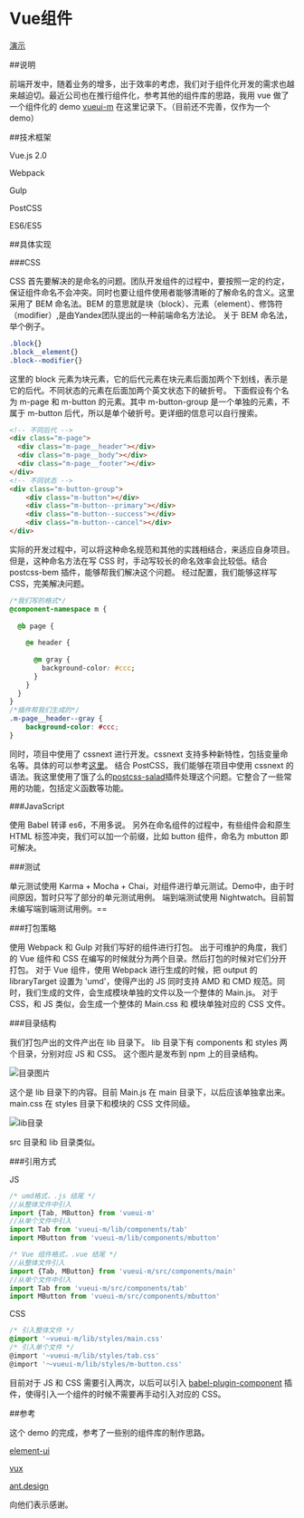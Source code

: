 # Vue组件

[演示](https://github.com/mengch/vueui/blob/master/docs/demos.md)

##说明

前端开发中，随着业务的增多，出于效率的考虑，我们对于组件化开发的需求也越来越迫切。最近公司也在推行组件化，参考其他的组件库的思路，我用 vue 做了一个组件化的 demo [vueui-m](https://www.npmjs.com/package/vueui-m) 在这里记录下。（目前还不完善，仅作为一个 demo）

##技术框架

Vue.js 2.0

Webpack

Gulp

PostCSS

ES6/ES5

##具体实现

###CSS

CSS 首先要解决的是命名的问题。团队开发组件的过程中，要按照一定的约定，保证组件命名不会冲突。同时也要让组件使用者能够清晰的了解命名的含义。这里采用了 BEM 命名法。BEM 的意思就是块（block）、元素（element）、修饰符（modifier）,是由Yandex团队提出的一种前端命名方法论。
关于 BEM 命名法，举个例子。
```css
.block{}
.block__element{}
.block--modifier{}	
```
这里的 block 元素为块元素，它的后代元素在块元素后面加两个下划线，表示是它的后代。不同状态的元素在后面加两个英文状态下的破折号。
下面假设有个名为 m-page 和 m-button 的元素。其中 m-button-group 是一个单独的元素，不属于 m-button 后代，所以是单个破折号。更详细的信息可以自行搜索。
```html
<!-- 不同后代 -->
<div class="m-page">
  <div class="m-page__header"></div>
  <div class="m-page__body"></div>
  <div class="m-page__footer"></div>
</div>
<!-- 不同状态 -->
<div class="m-button-group">
    <div class="m-button"></div>
    <div class="m-button--primary"></div>
    <div class="m-button--success"></div>
    <div class="m-button--cancel"></div>
</div>
```
实际的开发过程中，可以将这种命名规范和其他的实践相结合，来适应自身项目。
但是，这种命名方法在写 CSS 时，手动写较长的命名效率会比较低。结合 postcss-bem 插件，能够帮我们解决这个问题。
经过配置，我们能够这样写 CSS，完美解决问题。
```css
/*我们写的格式*/
@component-namespace m {
 
  @b page {
    
    @e header {
      
      @m gray {
        background-color: #ccc;
      }
    }
  }
}
/*插件帮我们生成的*/
.m-page__header--gray {
    background-color: #ccc;
}

```
同时，项目中使用了 cssnext 进行开发。cssnext 支持多种新特性，包括变量命名等。具体的可以参考[这里](http://cssnext.io/)。
结合 PostCSS，我们能够在项目中使用 cssnext 的语法。我这里使用了饿了么的[postcss-salad](https://github.com/ElemeFE/postcss-salad)插件处理这个问题。它整合了一些常用的功能，包括定义函数等功能。

###JavaScript

使用 Babel 转译 es6，不用多说。
另外在命名组件的过程中，有些组件会和原生 HTML 标签冲突，我们可以加一个前缀，比如 button 组件，命名为 mbutton 即可解决。

###测试

单元测试使用 Karma + Mocha + Chai，对组件进行单元测试。Demo中，由于时间原因，暂时只写了部分的单元测试用例。
端到端测试使用 Nightwatch。目前暂未编写端到端测试用例。==

###打包策略

使用 Webpack 和 Gulp 对我们写好的组件进行打包。
出于可维护的角度，我们的 Vue 组件和 CSS 在编写的时候就分为两个目录。然后打包的时候对它们分开打包。
对于 Vue 组件，使用 Webpack 进行生成的时候，把 output 的 libraryTarget 设置为 'umd'，使得产出的 JS 同时支持 AMD 和 CMD 规范。同时，我们生成的文件，会生成模块单独的文件以及一个整体的 Main.js。
对于 CSS，和 JS 类似，会生成一个整体的 Main.css 和 模块单独对应的 CSS 文件。

###目录结构

我们打包产出的文件产出在 lib 目录下。 lib 目录下有 components 和 styles 两个目录，分别对应 JS 和 CSS。
这个图片是发布到 npm 上的目录结构。

![目录图片][1]

这个是 lib 目录下的内容。目前 Main.js 在 main 目录下，以后应该单独拿出来。main.css 在 styles 目录下和模块的 CSS 文件同级。

![lib目录][2] 

src 目录和 lib 目录类似。

###引用方式

JS

```javascript
/* umd格式，.js 结尾 */
//从整体文件中引入
import {Tab, MButton} from 'vueui-m'
//从单个文件中引入
import Tab from 'vueui-m/lib/components/tab'
import MButton from 'vueui-m/lib/components/mbutton'

/* Vue 组件格式，.vue 结尾 */
//从整体文件引入
import {Tab, MButton} from 'vueui-m/src/components/main'
//从单个文件中引入
import Tab from 'vueui-m/src/components/tab'
import MButton from 'vueui-m/src/components/mbutton'
```

CSS

```CSS
/* 引入整体文件 */
@import '~vueui-m/lib/styles/main.css'
/* 引入单个文件 */
@import '~vueui-m/lib/styles/tab.css'
@import '～vueui-m/lib/styles/m-button.css'
```
目前对于 JS 和 CSS 需要引入两次，以后可以引入 [babel-plugin-component](https://www.npmjs.com/package/babel-plugin-component) 插件，使得引入一个组件的时候不需要再手动引入对应的 CSS。

##参考

这个 demo 的完成，参考了一些别的组件库的制作思路。

[element-ui](http://element.eleme.io/)

[vux](http://vux.li/)

[ant.design](https://ant.design/)

向他们表示感谢。

  [1]: https://raw.githubusercontent.com/mengch/vueui/master/assets/directory.jpeg
  [2]: https://raw.githubusercontent.com/mengch/vueui/master/assets/dirlib.jpeg

